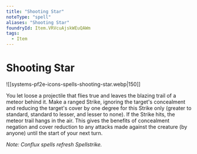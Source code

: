 ```yaml
---
title: "Shooting Star"
noteType: "spell"
aliases: "Shooting Star"
foundryId: Item.VRVcuAjskWEuQAWm
tags:
  - Item
---
```


# Shooting Star
![[systems-pf2e-icons-spells-shooting-star.webp|150]]

You let loose a projectile that flies true and leaves the blazing trail of a meteor behind it. Make a ranged Strike, ignoring the target's concealment and reducing the target's cover by one degree for this Strike only (greater to standard, standard to lesser, and lesser to none). If the Strike hits, the meteor trail hangs in the air. This gives the benefits of concealment negation and cover reduction to any attacks made against the creature (by anyone) until the start of your next turn.

_Note: Conflux spells refresh Spellstrike._
